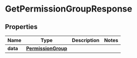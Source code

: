 

# GetPermissionGroupResponse


## Properties

Name | Type | Description | Notes
------------ | ------------- | ------------- | -------------
**data** | [**PermissionGroup**](PermissionGroup.md) |  | 



